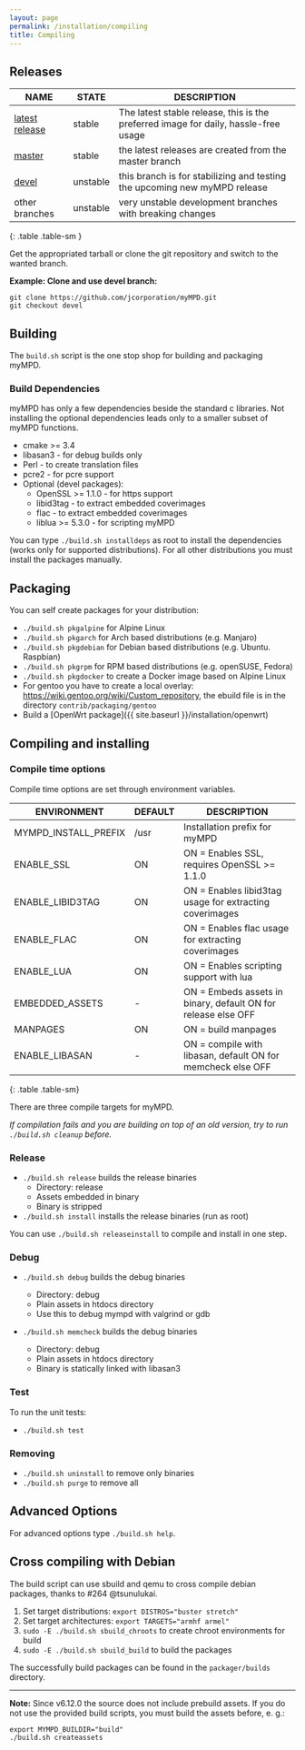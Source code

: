 ```yaml
---
layout: page
permalink: /installation/compiling
title: Compiling
---
```


## Releases

| NAME | STATE | DESCRIPTION |
|-|-|-|
| [latest release](https://github.com/jcorporation/myMPD/releases/latest) | stable | The latest stable release, this is the preferred image for daily, hassle-free usage |
| [master](https://github.com/jcorporation/myMPD/tree/master) | stable | the latest releases are created from the master branch |
| [devel](https://github.com/jcorporation/myMPD/tree/devel) | unstable | this branch is for stabilizing and testing the upcoming new myMPD release |
| other branches | unstable | very unstable development branches with breaking changes |
{: .table .table-sm }

Get the appropriated tarball or clone the git repository and switch to the wanted branch.

**Example: Clone and use devel branch:**
```
git clone https://github.com/jcorporation/myMPD.git
git checkout devel
```

## Building

The `build.sh` script is the one stop shop for building and packaging myMPD.

### Build Dependencies

myMPD has only a few dependencies beside the standard c libraries. Not installing the optional dependencies leads only to a smaller subset of myMPD functions.
- cmake >= 3.4
- libasan3 - for debug builds only
- Perl - to create translation files
- pcre2 - for pcre support
- Optional (devel packages): 
  - OpenSSL >= 1.1.0 - for https support
  - libid3tag - to extract embedded coverimages
  - flac - to extract embedded coverimages
  - liblua >= 5.3.0 - for scripting myMPD

You can type `./build.sh installdeps` as root to install the dependencies (works only for supported distributions). For all other distributions you must install the packages manually.

## Packaging

You can self create packages for your distribution:
- `./build.sh pkgalpine` for Alpine Linux
- `./build.sh pkgarch` for Arch based distributions (e.g. Manjaro)
- `./build.sh pkgdebian` for Debian based distributions (e.g. Ubuntu. Raspbian)
- `./build.sh pkgrpm` for RPM based distributions (e.g. openSUSE, Fedora)
- `./build.sh pkgdocker` to create a Docker image based on Alpine Linux
- For gentoo you have to create a local overlay: https://wiki.gentoo.org/wiki/Custom_repository, the ebuild file is in the directory `contrib/packaging/gentoo`
- Build a [OpenWrt package]({{ site.baseurl }}/installation/openwrt)

## Compiling and installing

### Compile time options

Compile time options are set through environment variables.

| ENVIRONMENT | DEFAULT | DESCRIPTION |
|-|-|-|
| MYMPD_INSTALL_PREFIX | /usr | Installation prefix for myMPD |
| ENABLE_SSL | ON | ON = Enables SSL, requires OpenSSL >= 1.1.0 |
| ENABLE_LIBID3TAG | ON | ON = Enables libid3tag usage for extracting coverimages |
| ENABLE_FLAC | ON | ON = Enables flac usage for extracting coverimages |
| ENABLE_LUA | ON | ON = Enables scripting support with lua |
| EMBEDDED_ASSETS | - | ON = Embeds assets in binary, default ON for release else OFF |
| MANPAGES | ON | ON = build manpages |
| ENABLE_LIBASAN | - | ON = compile with libasan, default ON for memcheck else OFF |
{: .table .table-sm}

There are three compile targets for myMPD.

_If compilation fails and you are building on top of an old version, try to run `./build.sh cleanup` before._

### Release 

- `./build.sh release` builds the release binaries
  - Directory: release
  - Assets embedded in binary
  - Binary is stripped
- `./build.sh install` installs the release binaries (run as root)

You can use `./build.sh releaseinstall` to compile and install in one step.

### Debug

- `./build.sh debug` builds the debug binaries
  - Directory: debug
  - Plain assets in htdocs directory
  - Use this to debug mympd with valgrind or gdb
  
- `./build.sh memcheck` builds the debug binaries
  - Directory: debug
  - Plain assets in htdocs directory
  - Binary is statically linked with libasan3

### Test

To run the unit tests:

- `./build.sh test`

### Removing

- `./build.sh uninstall` to remove only binaries
- `./build.sh purge` to remove all

## Advanced Options

For advanced options type ``./build.sh help``.

## Cross compiling with Debian

The build script can use sbuild and qemu to cross compile debian packages, thanks to #264 @tsunulukai.

1. Set target distributions: `export DISTROS="buster stretch"`
2. Set target architectures: `export TARGETS="armhf armel"`
3. `sudo -E ./build.sh sbuild_chroots` to create chroot environments for build
4. `sudo -E ./build.sh sbuild_build` to build the packages

The successfully build packages can be found in the `packager/builds` directory.

***

**Note:** Since v6.12.0 the source does not include prebuild assets. If you do not use the provided build scripts, you must build the assets before, e. g.:

```
export MYMPD_BUILDIR="build"
./build.sh createassets
```
